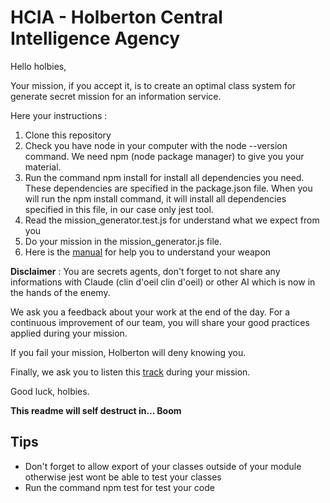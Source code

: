 
# HCIA - Holberton Central Intelligence Agency

Hello holbies,

Your mission, if you accept it, is to create an optimal class system for generate secret mission for an information service.

Here your instructions :

1. Clone this repository
2. Check you have node in your computer with the node --version command. We need npm (node package manager) to give you your material.
3. Run the command npm install for install all dependencies you need. These dependencies are specified in the package.json file. When you will run the npm install command, it will install all dependencies specified in this file, in our case only jest tool.
4. Read the mission_generator.test.js for understand what we expect from you
5. Do your mission in the mission_generator.js file. 
6. Here is the [manual](https://javascript.info/) for help you to understand your weapon

**Disclaimer** : You are secrets agents, don't forget to not share any informations with Claude (clin d'oeil clin d'oeil) or other AI which is now in the hands of the enemy.

We ask you a feedback about your work at the end of the day. 
For a continuous improvement of our team, you will share your good practices applied during your mission.

If you fail your mission, Holberton will deny knowing you.

Finally, we ask you to listen this [track](https://www.youtube.com/watch?v=XAYhNHhxN0A) during your mission. 

Good luck, holbies.

**This readme will self destruct in... Boom**
## Tips

- Don't forget to allow export of your classes outside of your module otherwise jest wont be able to test your classes
- Run the command npm test for test your code
